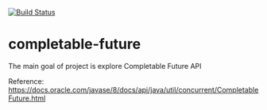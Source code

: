 [![Build Status](https://travis-ci.com/PolomskiBartlomiej/completable-future?token=PwyvjePQ7aiAX51hSYLE&branch=master)](https://travis-ci.com/PolomskiBartlomiej/completable-future)

# completable-future
The main goal of project is explore Completable Future API

Reference: https://docs.oracle.com/javase/8/docs/api/java/util/concurrent/CompletableFuture.html
